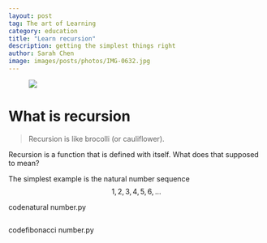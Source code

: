 ```yaml
---
layout: post
tag: The art of Learning
category: education
title: "Learn recursion"
description: getting the simplest things right
author: Sarah Chen
image: images/posts/photos/IMG-0632.jpg
---
```

<figure> 
   <img src="{{"/images/posts/photos/IMG-0632.JPG"| relative_url}}"> 
   <figcaption></figcaption>
</figure> 


# What is recursion

> Recursion is like brocolli (or cauliflower). 

Recursion is a function that is defined with itself.  What does that supposed to mean?  

The simplest example is the natural number sequence $$1, 2, 3, 4, 5, 6, ...$$
  

<div class="code-head"><span>code</span>natural number.py</div>

```py


``` 


<div class="code-head"><span>code</span>fibonacci number.py</div>

```py


``` 